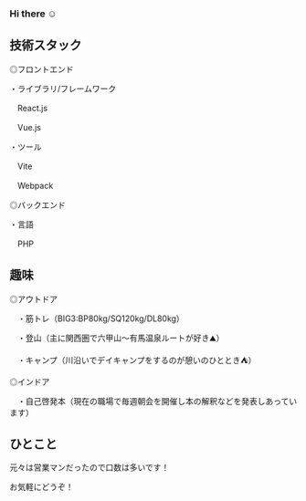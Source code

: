 ### Hi there ☺




## 技術スタック

◎フロントエンド

・ライブラリ/フレームワーク

　React.js

　Vue.js

・ツール

　Vite

　Webpack
 
 ◎バックエンド
 
 ・言語
 
 　PHP
  
  
## 趣味

◎アウトドア

　・筋トレ（BIG3:BP80kg/SQ120kg/DL80kg）
 
　・登山（主に関西圏で六甲山～有馬温泉ルートが好き⛰）
 
　・キャンプ（川沿いでデイキャンプをするのが憩いのひととき⛺）

◎インドア

　・自己啓発本（現在の職場で毎週朝会を開催し本の解釈などを発表しあっています）
 
## ひとこと

元々は営業マンだったので口数は多いです！

お気軽にどうぞ！


<!--
**DJMasaru/DJMasaru** is a ✨ _special_ ✨ repository because its `README.md` (this file) appears on your GitHub profile.

Here are some ideas to get you started:

- 🔭 I’m currently working on ...
- 🌱 I’m currently learning ...
- 👯 I’m looking to collaborate on ...
- 🤔 I’m looking for help with ...
- 💬 Ask me about ...
- 📫 How to reach me: ...
- 😄 Pronouns: ...
- ⚡ Fun fact: ...
-->

